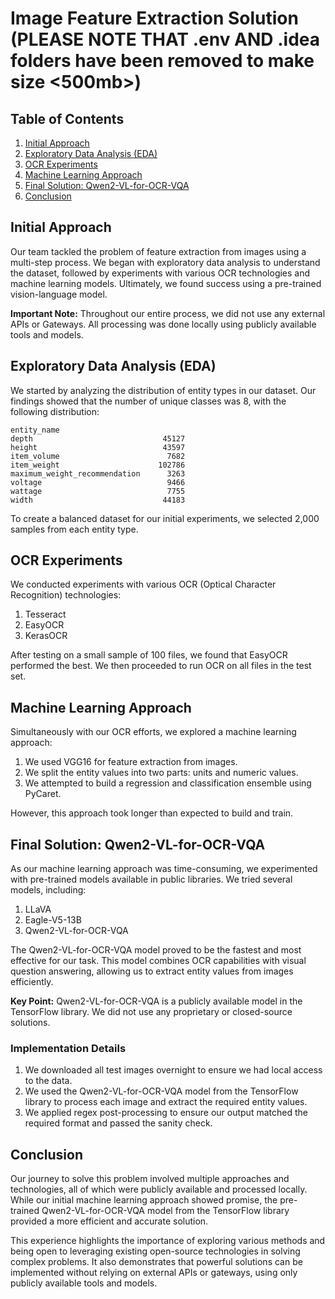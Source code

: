 # Image Feature Extraction Solution (PLEASE NOTE THAT .env AND .idea folders have been removed to make size <500mb>)

## Table of Contents
1. [Initial Approach](#initial-approach)
2. [Exploratory Data Analysis (EDA)](#exploratory-data-analysis-eda)
3. [OCR Experiments](#ocr-experiments)
4. [Machine Learning Approach](#machine-learning-approach)
5. [Final Solution: Qwen2-VL-for-OCR-VQA](#final-solution-qwen2-vl-for-ocr-vqa)
6. [Conclusion](#conclusion)

## Initial Approach

Our team tackled the problem of feature extraction from images using a multi-step process. We began with exploratory data analysis to understand the dataset, followed by experiments with various OCR technologies and machine learning models. Ultimately, we found success using a pre-trained vision-language model.

**Important Note:** Throughout our entire process, we did not use any external APIs or Gateways. All processing was done locally using publicly available tools and models.

## Exploratory Data Analysis (EDA)

We started by analyzing the distribution of entity types in our dataset. Our findings showed that the number of unique classes was 8, with the following distribution:

```
entity_name
depth                             45127
height                            43597
item_volume                        7682
item_weight                      102786
maximum_weight_recommendation      3263
voltage                            9466
wattage                            7755
width                             44183
```

To create a balanced dataset for our initial experiments, we selected 2,000 samples from each entity type.

## OCR Experiments

We conducted experiments with various OCR (Optical Character Recognition) technologies:

1. Tesseract
2. EasyOCR
3. KerasOCR

After testing on a small sample of 100 files, we found that EasyOCR performed the best. We then proceeded to run OCR on all files in the test set.

## Machine Learning Approach

Simultaneously with our OCR efforts, we explored a machine learning approach:

1. We used VGG16 for feature extraction from images.
2. We split the entity values into two parts: units and numeric values.
3. We attempted to build a regression and classification ensemble using PyCaret.

However, this approach took longer than expected to build and train.

## Final Solution: Qwen2-VL-for-OCR-VQA

As our machine learning approach was time-consuming, we experimented with pre-trained models available in public libraries. We tried several models, including:

1. LLaVA
2. Eagle-V5-13B
3. Qwen2-VL-for-OCR-VQA

The Qwen2-VL-for-OCR-VQA model proved to be the fastest and most effective for our task. This model combines OCR capabilities with visual question answering, allowing us to extract entity values from images efficiently.

**Key Point:** Qwen2-VL-for-OCR-VQA is a publicly available model in the TensorFlow library. We did not use any proprietary or closed-source solutions.

### Implementation Details

1. We downloaded all test images overnight to ensure we had local access to the data.
2. We used the Qwen2-VL-for-OCR-VQA model from the TensorFlow library to process each image and extract the required entity values.
3. We applied regex post-processing to ensure our output matched the required format and passed the sanity check.

## Conclusion

Our journey to solve this problem involved multiple approaches and technologies, all of which were publicly available and processed locally. While our initial machine learning approach showed promise, the pre-trained Qwen2-VL-for-OCR-VQA model from the TensorFlow library provided a more efficient and accurate solution. 

This experience highlights the importance of exploring various methods and being open to leveraging existing open-source technologies in solving complex problems. It also demonstrates that powerful solutions can be implemented without relying on external APIs or gateways, using only publicly available tools and models.
